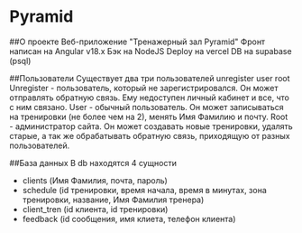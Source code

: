 # Pyramid

##О проекте
Веб-приложение "Тренажерный зал Pyramid" 
Фронт написан на Angular v18.x
Бэк на NodeJS
Deploy на vercel
DB на supabase (psql)

##Пользователи
Существует два три пользователей unregister user root
Unregister - пользователь, который не зарегистрировался. Он может отправлять обратную связь. Ему недоступен личный кабинет и все, что с ним связано.
User - обычный пользователь. Он может записываться на тренировки (не более чем на 2), менять Имя Фамилию и почту.
Root - администратор сайта. Он может создавать новые тренировки, удалять старые, а так же обрабатывать обратную связь, приходящую от разных пользователей.

##База данных
В db находятся 4 сущности
- clients (Имя Фамилия, почта, пароль)
- schedule (id тренировки, время начала, время в минутах, зона тренировки, название, Имя Фамилия тренера)
- client_tren (id клиента, id тренировки)
- feedback (id сообщения, имя клиета, телефон клиента)
